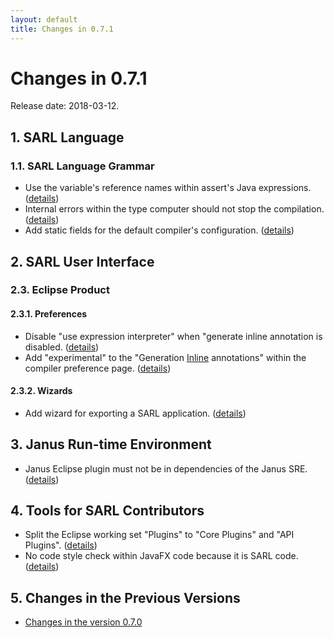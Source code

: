 ```yaml
---
layout: default
title: Changes in 0.7.1
---
```


# Changes in 0.7.1

Release date: 2018-03-12.

## 1. SARL Language

### 1.1. SARL Language Grammar

* Use the variable's reference names within assert's Java expressions. ([details](http://github.com/sarl/sarl/commit/03554f4f0537df033e26b82bdc3cbb01db139409))
* Internal errors within the type computer should not stop the compilation. ([details](http://github.com/sarl/sarl/commit/426a3951f28a216f28b4d808c02f3d8defa73e4a))
* Add static fields for the default compiler's configuration. ([details](http://github.com/sarl/sarl/commit/f9e666d55bf57ec8e30ec373f78917af5d2ab6bc))

## 2. SARL User Interface

### 2.3. Eclipse Product

#### 2.3.1. Preferences

* Disable "use expression interpreter" when "generate inline annotation is disabled. ([details](http://github.com/sarl/sarl/commit/114362f16e8f6ecc68f2310dcb6db06549f42bc1))
* Add "experimental" to the "Generation [Inline](http://github.com/Inline) annotations" within the compiler preference page. ([details](http://github.com/sarl/sarl/commit/b965abafb15e1415e271cbd9b21718b6e0e21d2e))

#### 2.3.2. Wizards

* Add wizard for exporting a SARL application. ([details](http://github.com/sarl/sarl/commit/9b5f397713aed4e9a3a715c3824eb0c155d17564))

## 3. Janus Run-time Environment

* Janus Eclipse plugin must not be in dependencies of the Janus SRE. ([details](http://github.com/sarl/sarl/commit/2bb9c9d20b84fb93800744557b4a45dfbcf4383b))

## 4. Tools for SARL Contributors

* Split the Eclipse working set "Plugins" to "Core Plugins" and "API Plugins". ([details](http://github.com/sarl/sarl/commit/a85468f7e542fc8ea931ee4e543e379fd5af6b2d))
* No code style check within JavaFX code because it is SARL code. ([details](http://github.com/sarl/sarl/commit/dfbe6540a90f8b6806099541643ad984daea4570))


## 5. Changes in the Previous Versions

* [Changes in the version 0.7.0](./changes_0.7.0.html)

